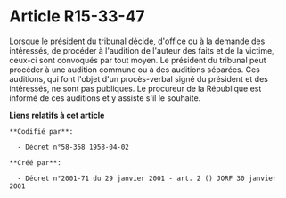 # Article R15-33-47

Lorsque le président du tribunal décide, d'office ou à la demande des intéressés, de procéder à l'audition de l'auteur des
faits et de la victime, ceux-ci sont convoqués par tout moyen. Le président du tribunal peut procéder à une audition commune
ou à des auditions séparées. Ces auditions, qui font l'objet d'un procès-verbal signé du président et des intéressés, ne sont
pas publiques. Le procureur de la République est informé de ces auditions et y assiste s'il le souhaite.

**Liens relatifs à cet article**

	**Codifié par**:

	  - Décret n°58-358 1958-04-02

	**Créé par**:

	  - Décret n°2001-71 du 29 janvier 2001 - art. 2 () JORF 30 janvier 2001
